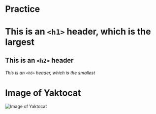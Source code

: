 # Practice

# This is an `<h1>` header, which is the largest
## This is an `<h2>` header
###### This is an `<h6>` header, which is the smallest

# Image of Yaktocat
![Image of Yaktocat](https://octodex.github.com/images/yaktocat.png)
